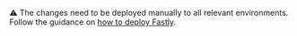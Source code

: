 ⚠️ The changes need to be deployed manually to all relevant environments. Follow the guidance on [how to deploy Fastly](https://docs.publishing.service.gov.uk/manual/cdn.html#deploying-fastly).
